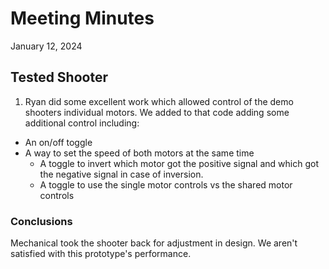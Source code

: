 # Meeting Minutes
January 12, 2024

## Tested Shooter
1. Ryan did some excellent work which allowed control of the demo shooters individual motors. We added to that code adding some additional control including:
* An on/off toggle
* A way to set the speed of both motors at the same time
    * A toggle to invert which motor got the positive signal and which got the negative signal in case of inversion.
    * A toggle to use the single motor controls vs the shared motor controls

### Conclusions
Mechanical took the shooter back for adjustment in design. We aren't satisfied with this prototype's performance.
